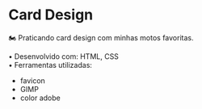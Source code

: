 # Card Design
 
🏍️ Praticando card design com minhas motos favoritas.

• Desenvolvido com: HTML, CSS 
<br>
• Ferramentas utilizadas:
<br>
<ul>
 <li>favicon</li>
 <li>GIMP</li>
 <li>color adobe</li>
</ul>
